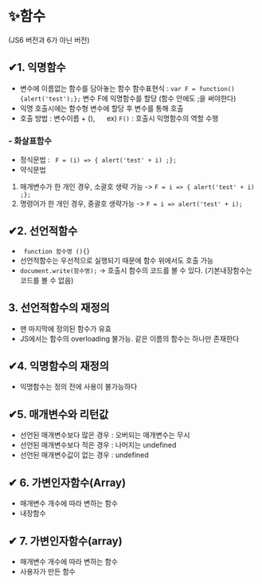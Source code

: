 # ✨함수
(JS6 버전과 6가 아닌 버전)
## ✔1. 익명함수
- 변수에 이름없는 함수를 담아놓는 함수
함수표현식 : `var F = function(){alert('test');};` 변수 F에 익명함수를 할당   (함수 안에도 ;을 써야한다)
- 익명 호출시에는 함수형 변수에 할당 후 변수를 통해 호출
- 호출 방법 : 변수이름 + (), &nbsp;&nbsp;&nbsp;&nbsp; ex) `F()` : 호출시 익명함수의 역할 수행

### - 화살표함수
- 정식문법 : ` F = (i) => { alert('test' + i) ;};` 
- 약식문법
1. 매개변수가 한 개인 경우, 소괄호 생략 가능 -> `F = i => { alert('test' + i) ;};`
2. 명령어가 한 개인 경우, 중괄호 생략가능    -> `F = i => alert('test' + i);`    

## ✔2. 선언적함수
- ` function 함수명 (){}` 
- 선언적함수는 우선적으로 실행되기 때문에 함수 위에서도 호출 가능
- `document.write(함수명);` -> 호출시 함수의 코드를 볼 수 있다.&nbsp;(기본내장함수는 코드를 볼 수 없음) 

## 3. 선언적함수의 재정의
- 맨 마지막에 정의된 함수가 유효
- JS에서는 함수의 overloading 불가능. 같은 이름의 함수는 하나만 존재한다

## ✔4. 익명함수의 재정의
- 익명함수는 정의 전에 사용이 불가능하다
 
## ✔5. 매개변수와 리턴값
- 선언된 매개변수보다 많은 경우 : 오버되는 매개변수는 무시
- 선언된 매개변수보다 적은 경우 : 나머지는 undefined
- 선언된 매개변수값이 없는 경우 : undefined

## ✔ 6. 가변인자함수(Array)
- 매개변수 개수에 따라 변하는 함수
- 내장함수

## ✔ 7. 가변인자함수(array)
- 매개변수 개수에 따라 변하는 함수
- 사용자가 만든 함수
